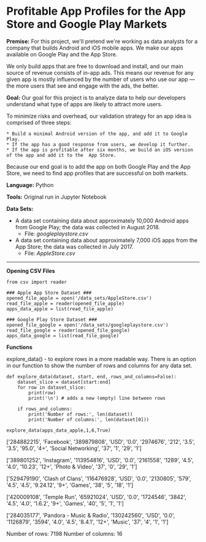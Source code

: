 # Profitable App Profiles for the App Store and Google Play Markets

**Premise:**
 For this project, we'll pretend we're working as data analysts for a company that builds Android and iOS mobile apps. We make our apps available on Google Play and the App Store.

 We only build apps that are free to download and install, and our main source of revenue consists of in-app ads. This means our revenue for any given app is mostly influenced by the number of users who use our app — the more users that see and engage with the ads, the better. 

**Goal:**
 Our goal for this project is to analyze data to help our developers understand what type of apps are likely to attract more users. 
 
 To minimize risks and overhead, our validation strategy for an app idea is comprised of three steps:

    * Build a minimal Android version of the app, and add it to Google Play.
    * If the app has a good response from users, we develop it further.
    * If the app is profitable after six months, we build an iOS version of the app and add it to the  App Store.

 Because our end goal is to add the app on both Google Play and the App Store, we need to find app profiles that are successful on both markets. 

**Language:**
 Python

**Tools:**
 Original run in Jupyter Notebook

**Data Sets:**
 * A data set containing data about approximately 10,000 Android apps from Google Play; the data was collected in August 2018.      
    * File: *googleplaystore.csv*
 * A data set containing data about approximately 7,000 iOS apps from the App Store; the data was collected in July 2017.        
    * File: *AppleStore.csv*

---
**Opening CSV Files**

```
from csv import reader 

### Apple App Store Dataset ###
opened_file_apple = open('/data_sets/AppleStore.csv')
read_file_apple = reader(opened_file_apple) 
apps_data_apple = list(read_file_apple)

### Google Play Store Dataset ###
opened_file_google = open('/data_sets/googleplaystore.csv')
read_file_google = reader(opened_file_google) 
apps_data_google = list(read_file_google)`
```
**Functions**

explore_data() - to explore rows in a more readable way. There is an option in our function to show the number of rows and columns for any data set.

```
def explore_data(dataset, start, end, rows_and_columns=False):
    dataset_slice = dataset[start:end]    
    for row in dataset_slice:
        print(row)
        print('\n') # adds a new (empty) line between rows
        
    if rows_and_columns:
        print('Number of rows:', len(dataset))
        print('Number of columns:', len(dataset[0]))

```
`explore_data(apps_data_apple,1,6,True)`

['284882215', 'Facebook', '389879808', 'USD', '0.0', '2974676', '212', '3.5', '3.5', '95.0', '4+', 'Social Networking', '37', '1', '29', '1']


['389801252', 'Instagram', '113954816', 'USD', '0.0', '2161558', '1289', '4.5', '4.0', '10.23', '12+', 'Photo & Video', '37', '0', '29', '1']


['529479190', 'Clash of Clans', '116476928', 'USD', '0.0', '2130805', '579', '4.5', '4.5', '9.24.12', '9+', 'Games', '38', '5', '18', '1']


['420009108', 'Temple Run', '65921024', 'USD', '0.0', '1724546', '3842', '4.5', '4.0', '1.6.2', '9+', 'Games', '40', '5', '1', '1']


['284035177', 'Pandora - Music & Radio', '130242560', 'USD', '0.0', '1126879', '3594', '4.0', '4.5', '8.4.1', '12+', 'Music', '37', '4', '1', '1']


Number of rows: 7198
Number of columns: 16
